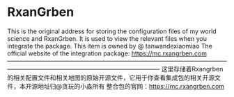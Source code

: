 # RxanGrben
This is the original address for storing the configuration files of my world science and RxanGrben. It is used to view the relevant files when you integrate the package. This item is owned by @ tanwandexiaomiao
The official website of the integration package: https://mc.rxangrben.com
—————————————————————————————————————————————————————————————
这里存储着Rxangrben的相关配置文件和相关地图的原始开源文件，它用于你查看集成包的相关开源文件，本开源地址归@贪玩的小淼所有
整合包的官网：https://mc.rxangrben.com
